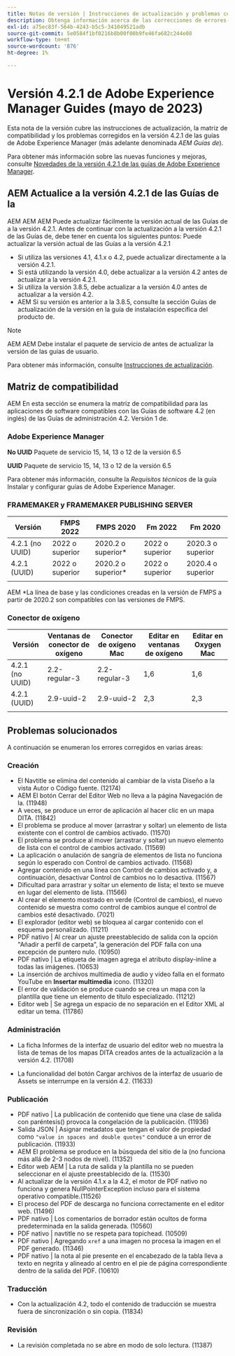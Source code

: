 ```yaml
---
title: Notas de versión | Instrucciones de actualización y problemas corregidos en la versión 4.2.1 de Adobe Experience Manager Guides
description: Obtenga información acerca de las correcciones de errores y cómo actualizar a las versiones 4.2.1 de las guías de Adobe Experience Manager
exl-id: a75ec83f-564b-4243-b5c5-341049521adb
source-git-commit: 5e0584f1bf0216b8b00f00b9fe46fa682c244e08
workflow-type: tm+mt
source-wordcount: '876'
ht-degree: 1%

---
```


# Versión 4.2.1 de Adobe Experience Manager Guides (mayo de 2023)

Esta nota de la versión cubre las instrucciones de actualización, la matriz de compatibilidad y los problemas corregidos en la versión 4.2.1 de las guías de Adobe Experience Manager (más adelante denominada *AEM Guías de*).

Para obtener más información sobre las nuevas funciones y mejoras, consulte [Novedades de la versión 4.2.1 de las guías de Adobe Experience Manager](whats-new-4.2.1-release.md).

## AEM Actualice a la versión 4.2.1 de las Guías de la


AEM AEM AEM Puede actualizar fácilmente la versión actual de las Guías de a la versión 4.2.1. Antes de continuar con la actualización a la versión 4.2.1 de las Guías de, debe tener en cuenta los siguientes puntos: Puede actualizar la versión actual de las Guías a la versión 4.2.1
* Si utiliza las versiones 4.1, 4.1.x o 4.2, puede actualizar directamente a la versión 4.2.1.
* Si está utilizando la versión 4.0, debe actualizar a la versión 4.2 antes de actualizar a la versión 4.2.1.
* Si utiliza la versión 3.8.5, debe actualizar a la versión 4.0 antes de actualizar a la versión 4.2.
* AEM Si su versión es anterior a la 3.8.5, consulte la sección Guías de actualización de la versión en la guía de instalación específica del producto de.

>[!NOTE]
>
>AEM AEM Debe instalar el paquete de servicio de antes de actualizar la versión de las guías de usuario.

Para obtener más información, consulte [Instrucciones de actualización](../install-guide/upgrade-xml-documentation.md).

## Matriz de compatibilidad

AEM En esta sección se enumera la matriz de compatibilidad para las aplicaciones de software compatibles con las Guías de software 4.2 (en inglés) de las Guías de administración 4.2. Versión 1 de.

### Adobe Experience Manager

**No UUID**
Paquete de servicio 15, 14, 13 o 12 de la versión 6.5

**UUID**
Paquete de servicio 15, 14, 13 o 12 de la versión 6.5

Para obtener más información, consulte la *Requisitos técnicos* de la guía Instalar y configurar guías de Adobe Experience Manager.

### FRAMEMAKER y FRAMEMAKER PUBLISHING SERVER

| Versión | FMPS 2022 | FMPS 2020 | Fm 2022 | Fm 2020 |
| --- | --- | --- | --- | --- |
| 4.2.1 (no UUID) | 2022 o superior | 2020.2 o superior* | 2022 o superior | 2020.3 o superior |
| 4.2.1 (UUID) | 2022 o superior | 2020.2 o superior* | 2022 o superior | 2020.4 o superior |
| | | | |

AEM *La línea de base y las condiciones creadas en la versión de FMPS a partir de 2020.2 son compatibles con las versiones de FMPS.

### Conector de oxígeno

| Versión | Ventanas de conector de oxígeno | Conector de oxígeno Mac | Editar en ventanas de oxígeno | Editar en Oxygen Mac |
| --- | --- | --- |--- |--- |
| 4.2.1 (no UUID) | 2.2-regular-3 | 2.2-regular-3 | 1,6 | 1,6 |
| 4.2.1 (UUID) | 2.9-uuid-2 | 2.9-uuid-2 | 2,3 | 2,3 |
|  |  |   |

## Problemas solucionados

A continuación se enumeran los errores corregidos en varias áreas:

### Creación

* El Navtitle se elimina del contenido al cambiar de la vista Diseño a la vista Autor o Código fuente. (12174)
* AEM El botón Cerrar del Editor Web no lleva a la página Navegación de la. (11948)
* A veces, se produce un error de aplicación al hacer clic en un mapa DITA. (11842)
* El problema se produce al mover (arrastrar y soltar) un elemento de lista existente con el control de cambios activado. (11570)
* El problema se produce al mover (arrastrar y soltar) un nuevo elemento de lista con el control de cambios activado. (11569)
* La aplicación o anulación de sangría de elementos de lista no funciona según lo esperado con Control de cambios activado. (11568)
* Agregar contenido en una línea con Control de cambios activado y, a continuación, desactivar Control de cambios no lo desactiva. (11567)
* Dificultad para arrastrar y soltar un elemento de lista; el texto se mueve en lugar del elemento de lista. (11566)
* Al crear el elemento mostrado en verde (Control de cambios), el nuevo contenido se muestra como control de cambios aunque el control de cambios esté desactivado. (7021)
* El explorador (editor web) se bloquea al cargar contenido con el esquema personalizado. (11211)
* PDF nativo | Al crear un ajuste preestablecido de salida con la opción &quot;Añadir a perfil de carpeta&quot;, la generación del PDF falla con una excepción de puntero nulo. (10950)
* PDF nativo | La etiqueta de imagen agrega el atributo display-inline a todas las imágenes. (10653)
* La inserción de archivos multimedia de audio y vídeo falla en el formato YouTube en **Insertar multimedia** icono. (11320)
* El error de validación se produce cuando se crea un mapa con la plantilla que tiene un elemento de título especializado. (11212)
* Editor web | Se agrega un espacio de no separación en el Editor XML al editar un tema. (11786)

### Administración

* La ficha Informes de la interfaz de usuario del editor web no muestra la lista de temas de los mapas DITA creados antes de la actualización a la versión 4.2. (11708)

* La funcionalidad del botón Cargar archivos de la interfaz de usuario de Assets se interrumpe en la versión 4.2. (11633)


### Publicación

* PDF nativo | La publicación de contenido que tiene una clase de salida con paréntesis() provoca la congelación de la publicación. (11936)
* Salida JSON | Asignar metadatos que tengan el valor de propiedad como `"value in spaces and double quotes"` conduce a un error de publicación. (11933)
* AEM El problema se produce en la búsqueda del sitio de la (no funciona más allá de 2-3 nodos de nivel). (11352)
* Editor web AEM | La ruta de salida y la plantilla no se pueden seleccionar en el ajuste preestablecido de la. (11530)
* Al actualizar de la versión 4.1.x a la 4.2, el motor de PDF nativo no funciona y genera NullPointerException incluso para el sistema operativo compatible.(11526)
* El proceso del PDF de descarga no funciona correctamente en el editor web. (11496)
* PDF nativo | Los comentarios de borrador están ocultos de forma predeterminada en la salida generada. (10560)
* PDF nativo | navtitle no se respeta para topichead. (10509)
* PDF nativo | Agregando `xref` a una imagen no procesa la imagen en el PDF generado. (11346)
* PDF nativo | la nota al pie presente en el encabezado de la tabla lleva a texto en negrita y alineado al centro en el pie de página correspondiente dentro de la salida del PDF. (10610)

### Traducción

* Con la actualización 4.2, todo el contenido de traducción se muestra fuera de sincronización o sin copia. (11834)

### Revisión

* La revisión completada no se abre en modo de solo lectura. (11387)
